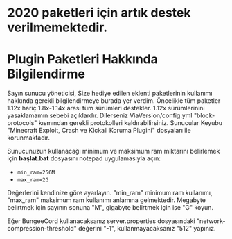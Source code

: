 # 2020 paketleri için artık destek verilmemektedir. 

# Plugin Paketleri Hakkında Bilgilendirme
Sayın sunucu yöneticisi,
Size hediye edilen eklenti paketlerinin kullanımı hakkında gerekli bilgilendirmeye burada yer verdim. Öncelikle tüm paketler 1.12x hariç 1.8x-1.14x arası tüm sürümleri destekler. 1.12x sürümlerinini yasaklamamın sebebi açıklardır. Dilerseniz ViaVersion/config.yml "block-protocols" kısmından gerekli protokolleri kaldırabilirsiniz. Sunucular Keyubu "Minecraft Exploit, Crash ve Kickall Koruma Plugini" dosyaları ile korunmaktadır. 

Sunucunuzun kullanacağı minimum ve maksimum ram miktarını belirlemek için **başlat.bat** dosyasını notepad uygulamasıyla açın:
- `min_ram=256M`
- `max_ram=2G`

Değerlerini kendinize göre ayarlayın. "min_ram" minimum ram kullanımı, "max_ram" maksimum ram kullanımı anlamına gelmektedir. Megabyte belirtmek için sayının sonuna "M", gigabyte belirtmek için ise "G" koyun.

Eğer BungeeCord kullanacaksanız server.properties dosyasındaki "network-compression-threshold" değerini "-1", kullanmayacaksanız "512" yapınız. 
